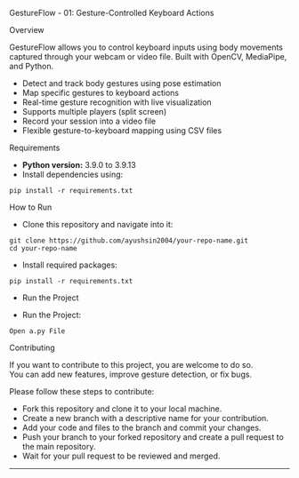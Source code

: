 
GestureFlow - 01: Gesture-Controlled Keyboard Actions

Overview

GestureFlow allows you to control keyboard inputs using body movements captured through your webcam or video file. Built with OpenCV, MediaPipe, and Python.

- Detect and track body gestures using pose estimation
- Map specific gestures to keyboard actions
- Real-time gesture recognition with live visualization
- Supports multiple players (split screen)
- Record your session into a video file
- Flexible gesture-to-keyboard mapping using CSV files

Requirements

- **Python version:** 3.9.0 to 3.9.13
- Install dependencies using:

```
pip install -r requirements.txt
```


How to Run

- Clone this repository and navigate into it:

```
git clone https://github.com/ayushsin2004/your-repo-name.git
cd your-repo-name
```

- Install required packages:

```
pip install -r requirements.txt
```

- Run the Project

- Run the Project:

```
Open a.py File
```


Contributing

If you want to contribute to this project, you are welcome to do so.  
You can add new features, improve gesture detection, or fix bugs.

Please follow these steps to contribute:

- Fork this repository and clone it to your local machine.
- Create a new branch with a descriptive name for your contribution.
- Add your code and files to the branch and commit your changes.
- Push your branch to your forked repository and create a pull request to the main repository.
- Wait for your pull request to be reviewed and merged.

---
